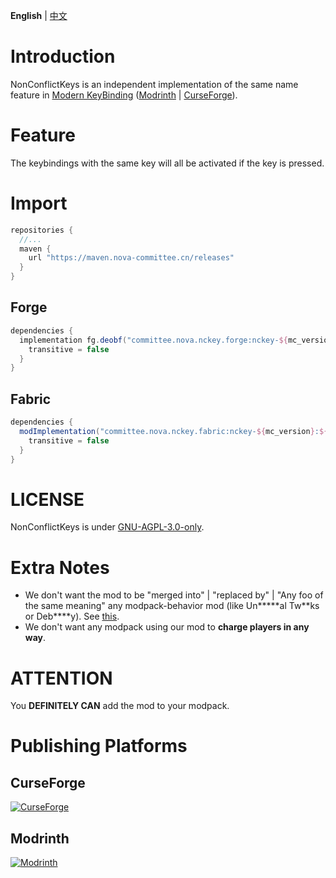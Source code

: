 **English** | [中文](README_zh.md)

# Introduction
NonConflictKeys is an independent implementation of the same name feature in [Modern KeyBinding](https://github.com/Nova-Committee/ModernKeyBinding) ([Modrinth](https://modrinth.com/mod/modernkeybinding) | [CurseForge](https://www.curseforge.com/minecraft/mc-mods/modern-keybinding)).

# Feature
The keybindings with the same key will all be activated if the key is pressed.

# Import
```groovy
repositories {
  //...
  maven {
    url "https://maven.nova-committee.cn/releases"
  }
}
```
## Forge
```groovy
dependencies {
  implementation fg.deobf("committee.nova.nckey.forge:nckey-${mc_version}:${mod_version}") {
    transitive = false
  }
}
```
## Fabric
```groovy
dependencies {
  modImplementation("committee.nova.nckey.fabric:nckey-${mc_version}:${mod_version}") {
    transitive = false
  }
}
```
# LICENSE
NonConflictKeys is under [GNU-AGPL-3.0-only](https://www.gnu.org/licenses/agpl-3.0.html).

# Extra Notes
- We don't want the mod to be "merged into" | "replaced by" | "Any foo of the same meaning" any modpack-behavior mod (like Un\*\*\*\*\*al Tw\*\*ks or Deb\*\*\*\*y). See [this](https://gist.github.com/fxmorin/9770473614e3e5e0703e44273dab33f7).
- We don't want any modpack using our mod to **charge players in any way**.

# ATTENTION
You **DEFINITELY CAN** add the mod to your modpack.

# Publishing Platforms
## CurseForge
[![CurseForge](https://cf.way2muchnoise.eu/864845.svg)](https://www.curseforge.com/minecraft/mc-mods/nonconflictkeys)
## Modrinth
[![Modrinth](https://img.shields.io/modrinth/dt/XU9gCifV?style=flat-square)](https://modrinth.com/mod/nonconflictkeys)
